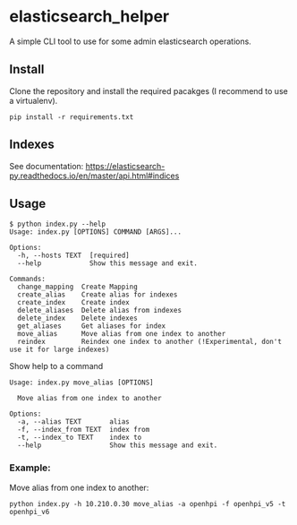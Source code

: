 # elasticsearch_helper

A simple CLI tool to use for some admin elasticsearch operations.

## Install
Clone the repository and install the required pacakges (I recommend to use a virtualenv).
```
pip install -r requirements.txt
```

## Indexes
See documentation:
https://elasticsearch-py.readthedocs.io/en/master/api.html#indices

## Usage
```
$ python index.py --help
Usage: index.py [OPTIONS] COMMAND [ARGS]...

Options:
  -h, --hosts TEXT  [required]
  --help            Show this message and exit.

Commands:
  change_mapping  Create Mapping
  create_alias    Create alias for indexes
  create_index    Create index
  delete_aliases  Delete alias from indexes
  delete_index    Delete indexes
  get_aliases     Get aliases for index
  move_alias      Move alias from one index to another
  reindex         Reindex one index to another (!Experimental, don't use it for large indexes)
```

Show help to a command
```
Usage: index.py move_alias [OPTIONS]

  Move alias from one index to another

Options:
  -a, --alias TEXT       alias
  -f, --index_from TEXT  index from
  -t, --index_to TEXT    index to
  --help                 Show this message and exit.
```

### Example:
Move alias from one index to another:
```
python index.py -h 10.210.0.30 move_alias -a openhpi -f openhpi_v5 -t openhpi_v6
```